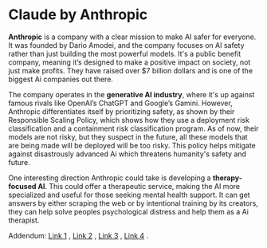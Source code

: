 # Claude by Anthropic

  **Anthropic** is a company with a clear mission to make AI safer for everyone. It was founded by Dario Amodei, and the company focuses on AI safety rather than just building the most powerful models. It's a public benefit company, meaning it’s designed to make a positive impact on society, not just make profits. They have raised over $7 billion dollars and is one of the biggest Ai companies out there. 
 
  The company operates in the **generative AI industry**, where it's up against famous rivals like OpenAI’s ChatGPT and Google’s Gamini. However, Anthropic differentiates itself by prioritizing safety, as shown by their Responsible Scaling Policy, which shows how they use a deployment risk classification and a containment risk classification program. As of now, their models are not risky, but they suspect in the future, all these models that are being made will be deployed will be too risky. This policy helps mitigate against disastrously advanced Ai which threatens humanity's safety and future. 
 
  One interesting direction Anthropic could take is developing a **therapy-focused AI**. This could offer a therapeutic service, making the AI more specialized and useful for those seeking mental health support. It can get answers by either scraping the web or by intentional training by its creators, they can help solve peoples psychological distress and help them as a Ai therapist. 

  Addendum: 
    [Link 1](https://time.com/6980000/anthropic/) , 
    [Link 2](https://www.anthropic.com/) ,
    [Link 3](https://www.anthropic.com/news/anthropics-responsible-scaling-policy) , 
    [Link 4](https://www-cdn.anthropic.com/1adf000c8f675958c2ee23805d91aaade1cd4613/responsible-scaling-policy.pdf) . 
